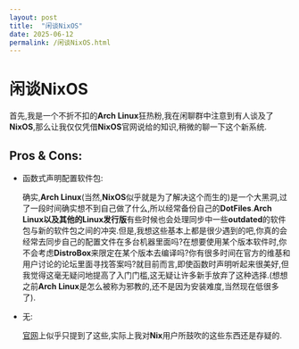```yaml
---
layout: post
title:  "闲谈NixOS"
date: 2025-06-12
permalink: /闲谈NixOS.html
---
```


# 闲谈NixOS

首先,我是一个不折不扣的**Arch Linux**狂热粉,我在闲聊群中注意到有人谈及了**NixOS**,那么让我仅仅凭借**NixOS**官网说给的知识,稍微的聊一下这个新系统.

## Pros & Cons:

* 函数式声明配置软件包:

  确实,**Arch Linux**(当然,**NixOS**似乎就是为了解决这个而生的)是一个大黑洞,过了一段时间确实想不到自己做了什么,所以经常备份自己的**DotFiles**.**Arch Linux以及其他的Linux发行版**有些时候也会处理同步中一些**outdated**的软件包与新的软件包之间的冲突.但是,我想这些基本上都是很少遇到的吧,你真的会经常去同步自己的配置文件在多台机器里面吗?在想要使用某个版本软件时,你不会考虑**DistroBox**来限定在某个版本去编译吗?你有很多时间在官方的维基和用户讨论的论坛里面寻找答案吗?就目前而言,即使函数时声明听起来很美好,但我觉得这毫无疑问地提高了入门门槛,这无疑让许多新手放弃了这种选择.(想想之前**Arch Linux**是怎么被称为邪教的,还不是因为安装难度,当然现在低很多了).

* 无:

  [官网](https://nixos.org/)上似乎只提到了这些,实际上我对**Nix**用户所鼓吹的这些东西还是存疑的.
